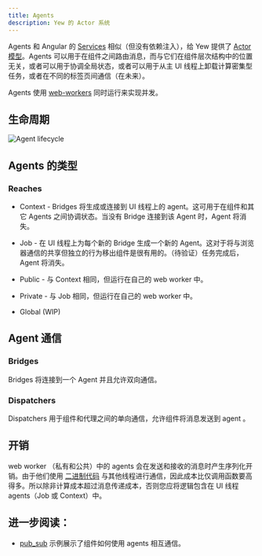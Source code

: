 ```yaml
---
title: Agents
description: Yew 的 Actor 系统
---
```


Agents 和 Angular 的 [Services](https://angular.io/guide/architecture-services) 相似（但没有依赖注入），给 Yew 提供了 [Actor 模型](https://en.wikipedia.org/wiki/Actor_model)。Agents 可以用于在组件之间路由消息，而与它们在组件层次结构中的位置无关，或者可以用于协调全局状态，或者可以用于从主 UI 线程上卸载计算密集型任务，或者在不同的标签页间通信（在未来）。

Agents 使用 [web-workers](https://developer.mozilla.org/en-US/docs/Web/API/Web_Workers_API/Using_web_workers) 同时运行来实现并发。

## 生命周期

![Agent lifecycle](https://user-images.githubusercontent.com/42674621/79125224-b6481d80-7d95-11ea-8e6a-ab9b52d1d8ac.png)

## Agents 的类型

### Reaches

- Context - Bridges 将生成或连接到 UI 线程上的 agent。这可用于在组件和其它 Agents 之间协调状态。当没有 Bridge 连接到该 Agent 时，Agent 将消失。

- Job - 在 UI 线程上为每个新的 Bridge 生成一个新的 Agent。这对于将与浏览器通信的共享但独立的行为移出组件是很有用的。（待验证）任务完成后，Agent 将消失。

- Public - 与 Context 相同，但运行在自己的 web worker 中。

- Private - 与 Job 相同，但运行在自己的 web worker 中。

- Global (WIP)

## Agent 通信

### Bridges

Bridges 将连接到一个 Agent 并且允许双向通信。

### Dispatchers

Dispatchers 用于组件和代理之间的单向通信，允许组件将消息发送到 agent 。

## 开销

web worker （私有和公共）中的 agents 会在发送和接收的消息时产生序列化开销。由于他们使用 [二进制代码](https://github.com/servo/bincode) 与其他线程进行通信，因此成本比仅调用函数要高得多。所以除非计算成本超过消息传递成本，否则您应将逻辑包含在 UI 线程 agents（Job 或 Context）中。

## 进一步阅读：

- [pub_sub](https://github.com/yewstack/yew/tree/master/examples/pub_sub) 示例展示了组件如何使用 agents 相互通信。
